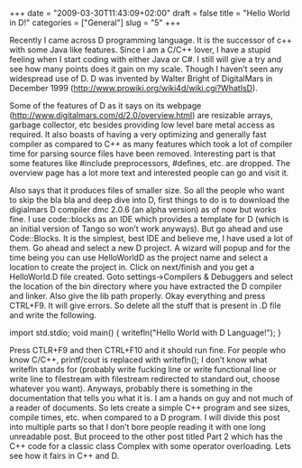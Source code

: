 +++
date = "2009-03-30T11:43:09+02:00"
draft = false
title = "Hello World in D!"
categories = ["General"]
slug = "5"
+++

Recently I came across D programming language. It is the successor of c++ with some Java like features. Since I am a C/C++ lover, I have a stupid feeling when I start coding with either Java or C#. I still will give a try and see how many points does it gain on my scale. Though I haven’t seen any widespread use of D. D was invented by Walter Bright of DigitalMars in December 1999 (http://www.prowiki.org/wiki4d/wiki.cgi?WhatIsD). 

Some of the features of D as it says on its webpage (http://www.digitalmars.com/d/2.0/overview.html) are resizable arrays, garbage collector, etc besides providing low level bare metal access as required. It also boasts of having a very optimizing and generally fast compiler as compared to C++ as many features which took a lot of compiler time for parsing source files have been removed. Interesting part is that some features like #include preprocessors, #defines, etc. are dropped. The overview page has a lot more text and interested people can go and visit it. 

Also says that it produces files of smaller size. So all the people who want to skip the bla bla and deep dive into D, first things to do is to download the digialmars D compiler dmc 2.0.6 (an alpha version) as of now but works fine. I use code::blocks as an IDE which provides a template for D (which is an initial version of Tango so won’t work anyways). But go ahead and use Code::Blocks. It is the simplest, best IDE and believe me, I have used a lot of them. Go ahead and select a new D project. A wizard will popup and for the time being you can use HelloWorldD as the project name and select a location to create the project in. Click on next/finish and you get a HelloWorld.D file created. Goto settings->Compilers & Debuggers and select the location of the bin directory where you have extracted the D compiler and linker. Also give the lib path properly. Okay everything and press CTRL+F9. It will give errors. So delete all the stuff that is present in .D file and write the following.

import std.stdio;
void main()
{
     writefln("Hello World with D Language!");
}

Press CTLR+F9 and then CTRL+F10 and it should run fine. For people who know C/C++, printf/cout is replaced with writefln(); I don’t know what writefln stands for (probably write fucking line or write functional line or write line to filestream with filestream redirected to standard out, choose whatever you want). Anyways, probably there is something in the documentation that tells you what it is. I am a hands on guy and not much of a reader of documents. So lets create a simple C++ program and see sizes, compile times, etc. when compared to a D program. I will divide this post into multiple parts so that I don’t bore people reading it with one long unreadable post. But proceed to the other post titled Part 2 which has the C++ code for a classic class Complex with some operator overloading. Lets see how it fairs in C++ and D.